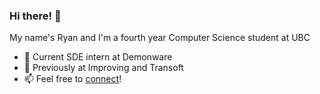 ### Hi there! 👋

My name's Ryan and I'm a fourth year Computer Science student at UBC

 - 🌱 Current SDE intern at Demonware
 - 🔭 Previously at Improving and Transoft
 - 📫 Feel free to [connect](https://www.linkedin.com/in/ryan-tan-03157b239/)!

<!--
### Stats 📈

<div style = "float: left" >
<img height = "180px" src="https://github-readme-stats.vercel.app/api/?username=ryn5&theme=vue-dark&count_private=true" /> 
<img height = "180px" src="https://github-readme-stats.vercel.app/api/top-langs/?username=ryn5&theme=vue-dark&layout=compact" />


**ryn5/ryn5** is a ✨ _special_ ✨ repository because its `README.md` (this file) appears on your GitHub profile.

Here are some ideas to get you started:

- 🔭 Incoming SDE intern at I’m currently working on ...
- 🌱 I’m currently learning ...
- 👯 I’m looking to collaborate on ...
- 🤔 I’m looking for help with ...
- 💬 Ask me about ...
- 📫 How to reach me: ...
- 😄 Pronouns: ...
- ⚡ Fun fact: ...
-->

